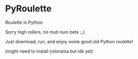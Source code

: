 # PyRoulette
Roulette in Python

Sorry high rollers, no muti num bets :_(

Just download, run, and enjoy some good old Python roulette!

(might need to install colorama but idk yet)
